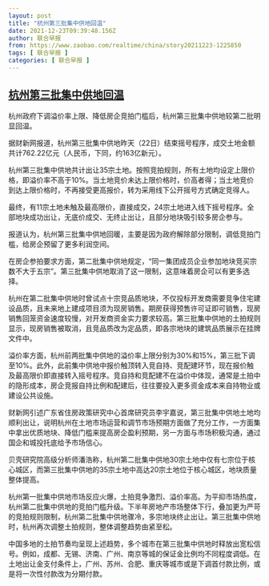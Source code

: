 ```yaml
---
layout: post
title: "杭州第三批集中供地回温"
date: 2021-12-23T09:39:48.156Z
author: 联合早报
from: https://www.zaobao.com/realtime/china/story20211223-1225850
tags: [ 联合早报 ]
categories: [ 联合早报 ]
---
```

<!--1640268720000-->
[杭州第三批集中供地回温](https://www.zaobao.com/realtime/china/story20211223-1225850)
------

<div>
<p>杭州政府下调溢价率上限、降低房企竞拍门槛后，杭州第三批集中供地较第二批明显回温。</p><p>据财新网报道，杭州第三批集中供地昨天（22日）结束摇号程序，成交土地金额共计762.22亿元（人民币，下同，约163亿新元）。</p><p>杭州第三批集中供地共计出让35宗土地。按照竞拍规则，所有土地均设定上限价格，即溢价率不高于10%。当土地竞价未达上限价格时，价高者得；当土地竞价到达上限价格时，不再接受更高报价，转为采用线下公开摇号方式确定竞得人。</p><section id="imu"><div id="dfp-ad-imu1">        </div></section><p>最终，有11宗土地未触及最高限价，直接成交，24宗土地进入线下摇号程序。全部地块成功出让，无底价成交、无终止出让，且部分地块吸引较多房企参与。</p><p>报道认为，杭州第三批集中供地回暖，主要是因为政府解除部分限制，调低竞拍门槛，给房企预留了更多利润空间。</p><p>在房企参拍要求方面，第二批集中供地规定，“同一集团成员企业参加地块竞买宗数不大于五宗”。第三批集中供地取消了这一限制，这意味着房企可以有更多选择。</p><div id="innity-in-post"></div><div id="dfp-ad-midarticlespecial">        </div><p>杭州在第二批集中供地时曾试点十宗竞品质地块，不仅投标开发商需要竞争住宅建设品质，且未来地上建成项目须为现房销售。期房获得预售许可证即可销售，现房销售回笼资金速度较慢，对开发商资金实力要求较高。第三批集中供地的土拍规则显示，现房销售被取消，且竞品质改为定品质，即各宗地块的建筑品质展示在挂牌文件中。</p><p>溢价率方面，杭州前两批集中供地的溢价率上限分别为30%和15%，第三批下调至10%。此外，此前集中供地中报价触顶转入竞自持、竞配建环节，现在报价触及最高限价即直接转入摇号程序。竞自持和竞配建不在溢价中体现，通常是土拍中的隐形成本，房企竞报自持比例和配建后，往往要投入更多资金成本来自持物业或建设公共设施。</p><p>财新网引述广东省住房政策研究中心首席研究员李宇嘉说，第三批集中供地土地均顺利出让，说明杭州在土地市场运营和调节市场预期方面做了充分工作，一方面集中拿出优质地块、降低门槛来提高房企盈利预期，另一方面与市场积极沟通，通过国企和城投托底给予市场信心。</p><p>贝壳研究院高级分析师潘浩称，杭州第二批集中供地30宗土地中仅有七宗位于核心城区，而第三批集中供地的35宗土地中高达20宗土地位于核心城区，地块质量整体提高。</p><p>杭州第一批集中供地市场反应火爆，土拍竞争激烈、溢价率高。为平抑市场热度，杭州第二批集中供地的竞拍门槛升级。下半年房地产市场整体下行，叠加更为严苛的竞拍规则限制，杭州第二批集中供地骤冷，多宗地块终止出让。第三批集中供地时，杭州再次调整土拍规则，整体调整趋势由紧至松。</p><p>中国多地的土拍节奏均呈现上述趋势，多个城市在第三批集中供地时释放出宽松信号。例如，成都、无锡、济南、广州、南京等城的保证金比例均不同程度调低。在土地出让金支付条件上，广州、苏州、合肥、重庆等城市或是下调首付款比例，或是将一次性付款改为分期付款。</p>      <div class="cx_paywall_placeholder" id="sph_cdp_40"></div>
</div>
